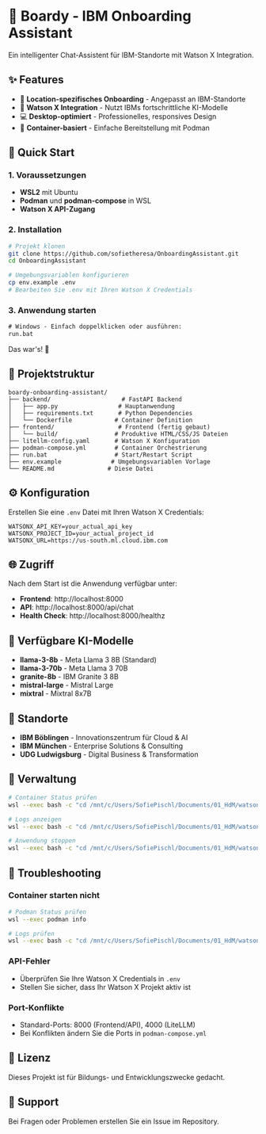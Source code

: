 # 🤖 Boardy - IBM Onboarding Assistant

Ein intelligenter Chat-Assistent für IBM-Standorte mit Watson X Integration.

## ✨ Features

- 🎯 **Location-spezifisches Onboarding** - Angepasst an IBM-Standorte
- 🤖 **Watson X Integration** - Nutzt IBMs fortschrittliche KI-Modelle
- 💻 **Desktop-optimiert** - Professionelles, responsives Design
- 🐳 **Container-basiert** - Einfache Bereitstellung mit Podman

## 🚀 Quick Start

### 1. Voraussetzungen

- **WSL2** mit Ubuntu
- **Podman** und **podman-compose** in WSL
- **Watson X API-Zugang**

### 2. Installation

```bash
# Projekt klonen
git clone https://github.com/sofietheresa/OnboardingAssistant.git
cd OnboardingAssistant

# Umgebungsvariablen konfigurieren
cp env.example .env
# Bearbeiten Sie .env mit Ihren Watson X Credentials
```

### 3. Anwendung starten

```cmd
# Windows - Einfach doppelklicken oder ausführen:
run.bat
```

Das war's! 🎉

## 📁 Projektstruktur

```
boardy-onboarding-assistant/
├── backend/                    # FastAPI Backend
│   ├── app.py                 # Hauptanwendung
│   ├── requirements.txt       # Python Dependencies
│   └── Dockerfile            # Container Definition
├── frontend/                  # Frontend (fertig gebaut)
│   └── build/                # Produktive HTML/CSS/JS Dateien
├── litellm-config.yaml       # Watson X Konfiguration
├── podman-compose.yml        # Container Orchestrierung
├── run.bat                   # Start/Restart Script
├── env.example              # Umgebungsvariablen Vorlage
└── README.md               # Diese Datei
```

## ⚙️ Konfiguration

Erstellen Sie eine `.env` Datei mit Ihren Watson X Credentials:

```env
WATSONX_API_KEY=your_actual_api_key
WATSONX_PROJECT_ID=your_actual_project_id
WATSONX_URL=https://us-south.ml.cloud.ibm.com
```

## 🌐 Zugriff

Nach dem Start ist die Anwendung verfügbar unter:

- **Frontend**: http://localhost:8000
- **API**: http://localhost:8000/api/chat
- **Health Check**: http://localhost:8000/healthz

## 🤖 Verfügbare KI-Modelle

- **llama-3-8b** - Meta Llama 3 8B (Standard)
- **llama-3-70b** - Meta Llama 3 70B
- **granite-8b** - IBM Granite 3 8B
- **mistral-large** - Mistral Large
- **mixtral** - Mixtral 8x7B

## 🎯 Standorte

- **IBM Böblingen** - Innovationszentrum für Cloud & AI
- **IBM München** - Enterprise Solutions & Consulting  
- **UDG Ludwigsburg** - Digital Business & Transformation

## 🔧 Verwaltung

```bash
# Container Status prüfen
wsl --exec bash -c "cd /mnt/c/Users/SofiePischl/Documents/01_HdM/watsonx-chat-starter && podman-compose ps"

# Logs anzeigen
wsl --exec bash -c "cd /mnt/c/Users/SofiePischl/Documents/01_HdM/watsonx-chat-starter && podman-compose logs -f"

# Anwendung stoppen
wsl --exec bash -c "cd /mnt/c/Users/SofiePischl/Documents/01_HdM/watsonx-chat-starter && podman-compose down"
```

## 🐛 Troubleshooting

### Container starten nicht
```bash
# Podman Status prüfen
wsl --exec podman info

# Logs prüfen
wsl --exec bash -c "cd /mnt/c/Users/SofiePischl/Documents/01_HdM/watsonx-chat-starter && podman-compose logs"
```

### API-Fehler
- Überprüfen Sie Ihre Watson X Credentials in `.env`
- Stellen Sie sicher, dass Ihr Watson X Projekt aktiv ist

### Port-Konflikte
- Standard-Ports: 8000 (Frontend/API), 4000 (LiteLLM)
- Bei Konflikten ändern Sie die Ports in `podman-compose.yml`

## 📝 Lizenz

Dieses Projekt ist für Bildungs- und Entwicklungszwecke gedacht.

## 🤝 Support

Bei Fragen oder Problemen erstellen Sie ein Issue im Repository.